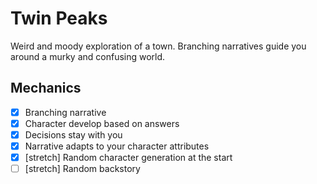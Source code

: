 # Twin Peaks

Weird and moody exploration of a town. Branching narratives guide you around a murky and confusing world.

## Mechanics

- [x] Branching narrative
- [x] Character develop based on answers
- [x] Decisions stay with you
- [x] Narrative adapts to your character attributes
- [x] [stretch] Random character generation at the start
- [ ] [stretch] Random backstory
